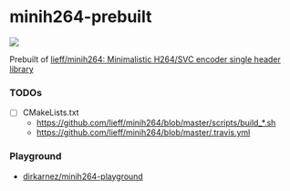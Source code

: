 minih264-prebuilt
=================
![](https://github.com/dirkarnez/minih264-prebuilt/actions/workflows/build.yml/badge.svg)

Prebuilt of [lieff/minih264: Minimalistic H264/SVC encoder single header library](https://github.com/lieff/minih264)

### TODOs
- [ ] CMakeLists.txt
  - https://github.com/lieff/minih264/blob/master/scripts/build_*.sh
  - https://github.com/lieff/minih264/blob/master/.travis.yml

### Playground
- [dirkarnez/minih264-playground](https://github.com/dirkarnez/minih264-playground)
